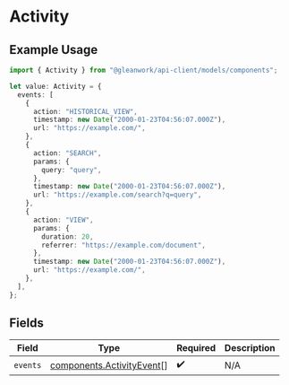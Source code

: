 # Activity

## Example Usage

```typescript
import { Activity } from "@gleanwork/api-client/models/components";

let value: Activity = {
  events: [
    {
      action: "HISTORICAL_VIEW",
      timestamp: new Date("2000-01-23T04:56:07.000Z"),
      url: "https://example.com/",
    },
    {
      action: "SEARCH",
      params: {
        query: "query",
      },
      timestamp: new Date("2000-01-23T04:56:07.000Z"),
      url: "https://example.com/search?q=query",
    },
    {
      action: "VIEW",
      params: {
        duration: 20,
        referrer: "https://example.com/document",
      },
      timestamp: new Date("2000-01-23T04:56:07.000Z"),
      url: "https://example.com/",
    },
  ],
};
```

## Fields

| Field                                                                  | Type                                                                   | Required                                                               | Description                                                            |
| ---------------------------------------------------------------------- | ---------------------------------------------------------------------- | ---------------------------------------------------------------------- | ---------------------------------------------------------------------- |
| `events`                                                               | [components.ActivityEvent](../../models/components/activityevent.md)[] | :heavy_check_mark:                                                     | N/A                                                                    |